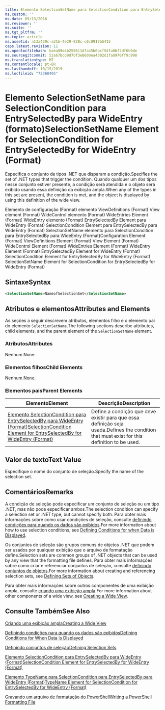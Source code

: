 ```yaml
---
title: Elemento SelectionSetName para SelectionCondition para EntrySelectedBy para WideEntry (Format) | Microsoft Docs
ms.custom: ''
ms.date: 09/13/2016
ms.reviewer: ''
ms.suite: ''
ms.tgt_pltfrm: ''
ms.topic: article
ms.assetid: a13a429c-a31b-4e29-828c-c0c0917b5415
caps.latest.revision: 11
ms.openlocfilehash: baea89e4b259611dfa45b6bcf94fa0bf2df6b9de
ms.sourcegitcommit: 52a67bcd9d7bf3e8600ea4302d1fa8970ff9c998
ms.translationtype: MT
ms.contentlocale: pt-BR
ms.lasthandoff: 10/15/2019
ms.locfileid: "72368405"
---
```

# <a name="selectionsetname-element-for-selectioncondition-for-entryselectedby-for-wideentry-format"></a><span data-ttu-id="b844e-102">Elemento SelectionSetName para SelectionCondition para EntrySelectedBy para WideEntry (formato)</span><span class="sxs-lookup"><span data-stu-id="b844e-102">SelectionSetName Element for SelectionCondition for EntrySelectedBy for WideEntry (Format)</span></span>

<span data-ttu-id="b844e-103">Especifica o conjunto de tipos .NET que disparam a condição.</span><span class="sxs-lookup"><span data-stu-id="b844e-103">Specifies the set of .NET types that trigger the condition.</span></span> <span data-ttu-id="b844e-104">Quando qualquer um dos tipos nesse conjunto estiver presente, a condição será atendida e o objeto será exibido usando essa definição da exibição ampla.</span><span class="sxs-lookup"><span data-stu-id="b844e-104">When any of the types in this set are present, the condition is met, and the object is displayed by using this definition of the wide view.</span></span>

<span data-ttu-id="b844e-105">Elemento de configuração (Format) elemento ViewDefinitions (Format) View element (Format) WideControl elemento (Format) WideEntries Element (Format) WideEntry elemento (Format) EntrySelectedBy Element para WideEntry (Format) SelectionCondition Element para EntrySelectedBy para WideEntry (Format) SelectionSetName elemento para SelectionCondition para EntrySelectedBy para WideEntry (Format)</span><span class="sxs-lookup"><span data-stu-id="b844e-105">Configuration Element (Format) ViewDefinitions Element (Format) View Element (Format) WideControl Element (Format) WideEntries Element (Format) WideEntry Element (Format) EntrySelectedBy Element for WideEntry (Format) SelectionCondition Element for EntrySelectedBy for WideEntry (Format) SelectionSetName Element for SelectionCondition for EntrySelectedBy for WideEntry (Format)</span></span>

## <a name="syntax"></a><span data-ttu-id="b844e-106">Sintaxe</span><span class="sxs-lookup"><span data-stu-id="b844e-106">Syntax</span></span>

```xml
<SelectionSetName>NameofSelectionSet</SelectionSetName>
```

## <a name="attributes-and-elements"></a><span data-ttu-id="b844e-107">Atributos e elementos</span><span class="sxs-lookup"><span data-stu-id="b844e-107">Attributes and Elements</span></span>

<span data-ttu-id="b844e-108">As seções a seguir descrevem atributos, elementos filho e o elemento pai do elemento `SelectionSetName`.</span><span class="sxs-lookup"><span data-stu-id="b844e-108">The following sections describe attributes, child elements, and the parent element of the `SelectionSetName` element.</span></span>

### <a name="attributes"></a><span data-ttu-id="b844e-109">Atributos</span><span class="sxs-lookup"><span data-stu-id="b844e-109">Attributes</span></span>

<span data-ttu-id="b844e-110">Nenhum.</span><span class="sxs-lookup"><span data-stu-id="b844e-110">None.</span></span>

### <a name="child-elements"></a><span data-ttu-id="b844e-111">Elementos filhos</span><span class="sxs-lookup"><span data-stu-id="b844e-111">Child Elements</span></span>

<span data-ttu-id="b844e-112">Nenhum.</span><span class="sxs-lookup"><span data-stu-id="b844e-112">None.</span></span>

### <a name="parent-elements"></a><span data-ttu-id="b844e-113">Elementos pais</span><span class="sxs-lookup"><span data-stu-id="b844e-113">Parent Elements</span></span>

|<span data-ttu-id="b844e-114">Elemento</span><span class="sxs-lookup"><span data-stu-id="b844e-114">Element</span></span>|<span data-ttu-id="b844e-115">Descrição</span><span class="sxs-lookup"><span data-stu-id="b844e-115">Description</span></span>|
|-------------|-----------------|
|[<span data-ttu-id="b844e-116">Elemento SelectionCondition para EntrySelectedBy para WideEntry (Format)</span><span class="sxs-lookup"><span data-stu-id="b844e-116">SelectionCondition Element for EntrySelectedBy for WideEntry (Format)</span></span>](./selectioncondition-element-for-entryselectedby-for-widecontrol-format.md)|<span data-ttu-id="b844e-117">Define a condição que deve existir para que essa definição seja usada.</span><span class="sxs-lookup"><span data-stu-id="b844e-117">Defines the condition that must exist for this definition to be used.</span></span>|

## <a name="text-value"></a><span data-ttu-id="b844e-118">Valor de texto</span><span class="sxs-lookup"><span data-stu-id="b844e-118">Text Value</span></span>

<span data-ttu-id="b844e-119">Especifique o nome do conjunto de seleção.</span><span class="sxs-lookup"><span data-stu-id="b844e-119">Specify the name of the selection set.</span></span>

## <a name="remarks"></a><span data-ttu-id="b844e-120">Comentários</span><span class="sxs-lookup"><span data-stu-id="b844e-120">Remarks</span></span>

<span data-ttu-id="b844e-121">A condição de seleção pode especificar um conjunto de seleção ou um tipo .NET, mas não pode especificar ambos.</span><span class="sxs-lookup"><span data-stu-id="b844e-121">The selection condition can specify a selection set or .NET type, but cannot specify both.</span></span> <span data-ttu-id="b844e-122">Para obter mais informações sobre como usar condições de seleção, consulte [definindo condições para quando os dados são exibidos](./defining-conditions-for-displaying-data.md).</span><span class="sxs-lookup"><span data-stu-id="b844e-122">For more information about how to use selection conditions, see [Defining Conditions for when Data is Displayed](./defining-conditions-for-displaying-data.md).</span></span>

<span data-ttu-id="b844e-123">Os conjuntos de seleção são grupos comuns de objetos .NET que podem ser usados por qualquer exibição que o arquivo de formatação define.</span><span class="sxs-lookup"><span data-stu-id="b844e-123">Selection sets are common groups of .NET objects that can be used by any view that the formatting file defines.</span></span> <span data-ttu-id="b844e-124">Para obter mais informações sobre como criar e referenciar conjuntos de seleção, consulte [definindo conjuntos de objetos](./defining-selection-sets.md).</span><span class="sxs-lookup"><span data-stu-id="b844e-124">For more information about creating and referencing selection sets, see [Defining Sets of Objects](./defining-selection-sets.md).</span></span>

<span data-ttu-id="b844e-125">Para obter mais informações sobre outros componentes de uma exibição ampla, consulte [criando uma exibição ampla](./creating-a-wide-view.md).</span><span class="sxs-lookup"><span data-stu-id="b844e-125">For more information about other components of a wide view, see [Creating a Wide View](./creating-a-wide-view.md).</span></span>

## <a name="see-also"></a><span data-ttu-id="b844e-126">Consulte Também</span><span class="sxs-lookup"><span data-stu-id="b844e-126">See Also</span></span>

[<span data-ttu-id="b844e-127">Criando uma exibição ampla</span><span class="sxs-lookup"><span data-stu-id="b844e-127">Creating a Wide View</span></span>](./creating-a-wide-view.md)

[<span data-ttu-id="b844e-128">Definindo condições para quando os dados são exibidos</span><span class="sxs-lookup"><span data-stu-id="b844e-128">Defining Conditions for When Data Is Displayed</span></span>](./defining-conditions-for-displaying-data.md)

[<span data-ttu-id="b844e-129">Definindo conjuntos de seleção</span><span class="sxs-lookup"><span data-stu-id="b844e-129">Defining Selection Sets</span></span>](./defining-selection-sets.md)

[<span data-ttu-id="b844e-130">Elemento SelectionCondition para EntrySelectedBy para WideEntry (Format)</span><span class="sxs-lookup"><span data-stu-id="b844e-130">SelectionCondition Element for EntrySelectedBy for WideEntry (Format)</span></span>](./selectioncondition-element-for-entryselectedby-for-widecontrol-format.md)

[<span data-ttu-id="b844e-131">Elemento TypeName para SelectionCondition para EntrySelectedBy para WideEntry (Format)</span><span class="sxs-lookup"><span data-stu-id="b844e-131">TypeName Element for SelectionCondition for EntrySelectedBy for WideEntry (Format)</span></span>](./typename-element-for-selectioncondition-for-entryselectedby-for-widecontrol-format.md)

[<span data-ttu-id="b844e-132">Gravando um arquivo de formatação do PowerShell</span><span class="sxs-lookup"><span data-stu-id="b844e-132">Writing a PowerShell Formatting File</span></span>](./writing-a-powershell-formatting-file.md)
